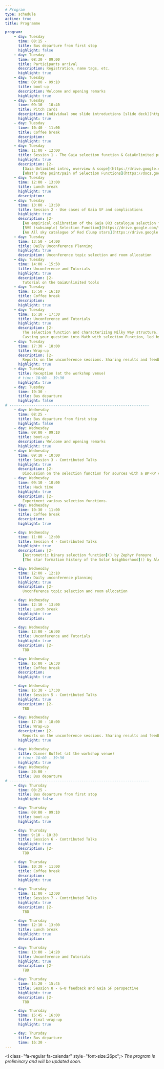 ```yaml
---
# Program
type: schedule
active: true
title: Programme

program:
    - day: Tuesday
      time: 08:15 -
      title: Bus departure from first stop
      highlight: false
    - day: Tuesday
      time: 08:30 - 09:00
      title: Participants arrival
      description: Registration, name tags, etc.
      highlight: true
    - day: Tuesday
      time: 09:00 - 09:10
      title: boot-up
      description: Welcome and opening remarks
      highlight: true
    - day: Tuesday
      time: 09:10 - 10:40
      title: Pitch cards
      description: Individual one slide introductions [slide deck](https://docs.google.com/presentation/d/1qP4x2mJiqwI1hqZlG6ca-T3rkY5-wkERbvDUPYZgJ24/edit?usp=sharing)
      highlight: true
    - day: Tuesday
      time: 10:40 - 11:00
      title: Coffee break
      description:
      highlight: true
    - day: Tuesday
      time: 11:00 - 12:00
      title: Session 1 - The Gaia selection function & GaiaUnlimited project
      highlight: true
      description: |2-
        [Gaia Unlimited intro, overview & scope](https://drive.google.com/file/d/1KiROTW_324fk0V5wkrASJLBhEwA-gM4h/view?usp=sharing) by Anthony Brown
        [What’s the point/pain of Selection Functions](https://docs.google.com/presentation/d/18mBevGnPXntXvByMjITRQlppxAoGpnFR/edit?usp=sharing&ouid=111562470490142140758&rtpof=true&sd=true) by Hans-Walter Rix
    - day: Tuesday
      time: 12:00 - 13:00
      title: Lunch break
      highlight: true
      description:
    - day: Tuesday
      time: 13:00 - 13:50
      title: Session 2 - Use cases of Gaia SF and complications
      highlight: true
      description: |2-
        [An empirical calibration of the Gaia DR3 catalogue selection function](https://drive.google.com/file/d/1ED53m5kn6BvMei8iqqp_3J5Xoh7L2h4z/view?usp=sharing) by Tristan Cantat-Gaudin
        [RVS (subsample) Selection Function](https://drive.google.com/file/d/1Z-4lIx_iT9_pH1kC9_TrwmlaEEYMk0L0/view?usp=sharing) by Alfred Castro-Ginard
        [An All sky catalogue of Red Clump stars](https://drive.google.com/file/d/1c0E9pnU3KmqEfSHfb4ntJiJN5jyU5lzo/view?usp=sharing) by Shourya Khanna
    - day: Tuesday
      time: 13:50 - 14:00
      title: Daily Unconference Planning
      highlight: true
      description: Unconference topic selection and room allocation
    - day: Tuesday
      time: 14:00 - 15:50
      title: Unconference and Tutorials
      highlight: true
      description: |2-
        Tutorial on the GaiaUnlimited tools
    - day: Tuesday
      time: 15:50 - 16:10
      title: Coffee break
      description:
      highlight: true
    - day: Tuesday
      time: 16:10 - 17:30
      title: Unconference and Tutorials
      highlight: true
      description: |2-
        The selection function and characterizing Milky Way structure, led by Anthony Brown
        Casting your question into Math with selection Function, led by Hans-Walter Rix
    - day: Tuesday
      time: 17:30 - 18:00
      title: Wrap-up
      description: |2-
        Reports on the unconference sessions. Sharing results and feedback.
      highlight: true
    - day: Tuesday
      title: Reception (at the workshop venue)
      # time: 18:00 - 19:30
      highlight: true
    - day: Tuesday
      time: 19:30 -
      title: Bus departure
      highlight: false
# ----------------------------------------------------------------
    - day: Wednesday
      time: 08:25 -
      title: Bus departure from first stop
      highlight: false
    - day: Wednesday
      time: 09:00 - 09:10
      title: boot-up
      description: Welcome and opening remarks
      highlight: true
    - day: Wednesday
      time: 09:10 - 10:00
      title: Session 3 - Contributed Talks
      highlight: true
      description: |2-
        Discussion on the selection function for sources with a BP-RP colour, led by Tristan Cantat-Gaudin
    - day: Wednesday
      time: 09:10 - 10:00
      title: Hack time
      highlight: true
      description: |2-
        Experiment various selection functions.
    - day: Wednesday
      time: 10:30 - 11:00
      title: Coffee break
      description:
      highlight: true

    - day: Wednesday
      time: 11:00 - 12:00
      title: Session 4 - Contributed Talks
      highlight: true
      description: |2-
        [Astrometric binary selection function]() by Zephyr Penoyre
        [The star formation history of the Solar Neighborhood]() by Alessandro Mazzi

    - day: Wednesday
      time: 12:00 - 12:10
      title: Daily unconference planning
      highlight: true
      description: |2-
        Unconference topic selection and room allocation

    - day: Wednesday
      time: 12:10 - 13:00
      title: Lunch break
      highlight: true
      description:

    - day: Wednesday
      time: 13:00 - 16:00
      title: Unconference and Tutorials
      highlight: true
      description: |2-
        TBD

    - day: Wednesday
      time: 16:00 - 16:30
      title: Coffee break
      description:
      highlight: true

    - day: Wednesday
      time: 16:30 - 17:30
      title: Session 5 - Contributed Talks
      highlight: true
      description: |2-
        TBD

    - day: Wednesday
      time: 17:30 - 18:00
      title: Wrap-up
      description: |2-
        Reports on the unconference sessions. Sharing results and feedback.
      highlight: true

    - day: Wednesday
      title: Dinner Buffet (at the workshop venue)
      # time: 18:00 - 19:30
      highlight: true
    - day: Wednesday
      time: 20:00 -
      title: Bus departure
# ----------------------------------------------------------------
    - day: Thursday
      time: 08:25 -
      title: Bus departure from first stop
      highlight: false

    - day: Thursday
      time: 09:00 - 09:10
      title: boot-up
      highlight: true

    - day: Thursday
      time: 9:10 - 10:30
      title: Session 6 - Contributed Talks
      highlight: true
      description: |2-
        TBD

    - day: Thursday
      time: 10:30 - 11:00
      title: Coffee break
      description:
      highlight: true

    - day: Thursday
      time: 11:00 - 12:00
      title: Session 7 - Contributed Talks
      highlight: true
      description: |2-
        TBD

    - day: Thursday
      time: 12:10 - 13:00
      title: Lunch break
      highlight: true
      description:

    - day: Thursday
      time: 13:00 - 14:20
      title: Unconference and Tutorials
      highlight: true
      description: |2-
        TBD

    - day: Thursday
      time: 14:20 - 15:45
      title: Session 8 - G-U feedback and Gaia SF perspective
      highlight: true
      description: |2-
        TBD

    - day: Thursday
      time: 15:45 - 16:00
      title: final wrap-up
      highlight: true

    - day: Thursday
      title: Bus departure
      time: 16:30 -
---
```


<i class="fa-regular fa-calendar" style="font-size:26px";></i> _The program is preliminary and will be updated soon._
